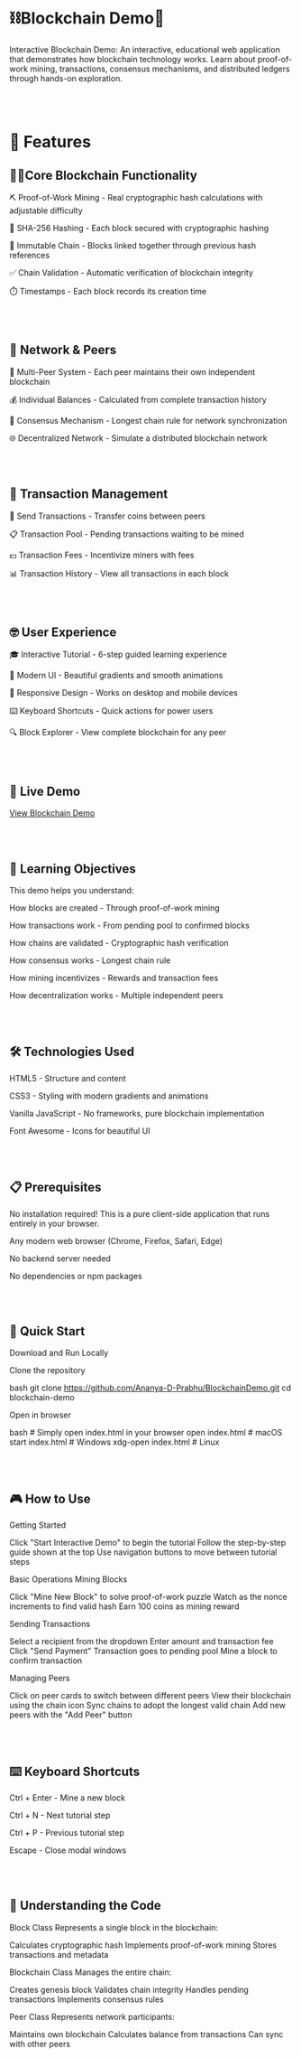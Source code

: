 # <h1> ⛓️Blockchain Demo🔗 </h1>
Interactive Blockchain Demo: An interactive, educational web application that demonstrates how blockchain technology works. Learn about proof-of-work mining, transactions, consensus mechanisms, and distributed ledgers through hands-on exploration.

<br><br>

# 🌟 Features
## ⛓️‍💥Core Blockchain Functionality
⛏️ Proof-of-Work Mining - Real cryptographic hash calculations with adjustable difficulty

🔐 SHA-256 Hashing - Each block secured with cryptographic hashing

🔗 Immutable Chain - Blocks linked together through previous hash references

✅ Chain Validation - Automatic verification of blockchain integrity

⏱️ Timestamps - Each block records its creation time

<br><br>

## 🛜 Network & Peers
👥 Multi-Peer System - Each peer maintains their own independent blockchain

💰 Individual Balances - Calculated from complete transaction history

🔄 Consensus Mechanism - Longest chain rule for network synchronization

🌐 Decentralized Network - Simulate a distributed blockchain network

<br><br>

## 📩 Transaction Management
💸 Send Transactions - Transfer coins between peers

📋 Transaction Pool - Pending transactions waiting to be mined

💵 Transaction Fees - Incentivize miners with fees

📊 Transaction History - View all transactions in each block

<br><br>

## 🤓 User Experience
🎓 Interactive Tutorial - 6-step guided learning experience

🎨 Modern UI - Beautiful gradients and smooth animations

📱 Responsive Design - Works on desktop and mobile devices

⌨️ Keyboard Shortcuts - Quick actions for power users

🔍 Block Explorer - View complete blockchain for any peer

<br><br>

## 🚀 Live Demo
<a href="https://ananya-d-prabhu.github.io/BlockchainDemo/">View Blockchain Demo</a>

<br><br>

## 🎯 Learning Objectives
This demo helps you understand:

How blocks are created - Through proof-of-work mining

How transactions work - From pending pool to confirmed blocks

How chains are validated - Cryptographic hash verification

How consensus works - Longest chain rule

How mining incentivizes - Rewards and transaction fees

How decentralization works - Multiple independent peers

<br><br>

## 🛠️ Technologies Used
HTML5 - Structure and content

CSS3 - Styling with modern gradients and animations

Vanilla JavaScript - No frameworks, pure blockchain implementation

Font Awesome - Icons for beautiful UI

<br><br>

## 📋 Prerequisites
No installation required! This is a pure client-side application that runs entirely in your browser.

Any modern web browser (Chrome, Firefox, Safari, Edge)

No backend server needed

No dependencies or npm packages

<br><br>

## 🏃 Quick Start
Download and Run Locally

Clone the repository

bash   git clone https://github.com/Ananya-D-Prabhu/BlockchainDemo.git
   cd blockchain-demo

Open in browser

bash   # Simply open index.html in your browser
   open index.html  # macOS
   start index.html # Windows
   xdg-open index.html # Linux

<br><br>

## 🎮 How to Use
Getting Started

Click "Start Interactive Demo" to begin the tutorial
Follow the step-by-step guide shown at the top
Use navigation buttons to move between tutorial steps

Basic Operations
Mining Blocks

Click "Mine New Block" to solve proof-of-work puzzle
Watch as the nonce increments to find valid hash
Earn 100 coins as mining reward

Sending Transactions

Select a recipient from the dropdown
Enter amount and transaction fee
Click "Send Payment"
Transaction goes to pending pool
Mine a block to confirm transaction

Managing Peers

Click on peer cards to switch between different peers
View their blockchain using the chain icon
Sync chains to adopt the longest valid chain
Add new peers with the "Add Peer" button

<br><br>

## ⌨️ Keyboard Shortcuts
Ctrl + Enter - Mine a new block

Ctrl + N - Next tutorial step

Ctrl + P - Previous tutorial step

Escape - Close modal windows

<br><br>

## 🧪 Understanding the Code
Block Class
Represents a single block in the blockchain:

Calculates cryptographic hash
Implements proof-of-work mining
Stores transactions and metadata

Blockchain Class
Manages the entire chain:

Creates genesis block
Validates chain integrity
Handles pending transactions
Implements consensus rules

Peer Class
Represents network participants:

Maintains own blockchain
Calculates balance from transactions
Can sync with other peers

